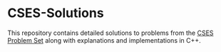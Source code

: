 # CSES-Solutions
This repository contains detailed solutions to problems from the [CSES Problem Set](https://cses.fi/problemset/) along with explanations and implementations in C++.
